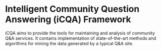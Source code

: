 Intelligent Community Question Answering (iCQA) Framework
=================

iCQA aims to provide the tools for maintaining and analysis of community Q&A services. It contains implementation of state-of-the-art methods and algorithms for mining the data generated by a typical Q&A site.